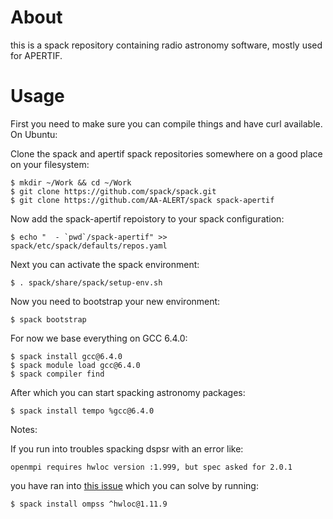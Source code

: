 # About

this is a spack repository containing radio astronomy software, mostly used for APERTIF.

# Usage

First you need to make sure you can compile things and have curl available.
On Ubuntu:

Clone the spack and apertif spack repositories somewhere on a good place on
your filesystem:

```
$ mkdir ~/Work && cd ~/Work
$ git clone https://github.com/spack/spack.git
$ git clone https://github.com/AA-ALERT/spack spack-apertif
```

Now add the spack-apertif repoistory to your spack configuration:

```
$ echo "  - `pwd`/spack-apertif" >> spack/etc/spack/defaults/repos.yaml
```

Next you can activate the spack environment:

```
$ . spack/share/spack/setup-env.sh
```

Now you need to bootstrap your new environment:

```
$ spack bootstrap
```

For now we base everything on GCC 6.4.0:
```
$ spack install gcc@6.4.0
$ spack module load gcc@6.4.0
$ spack compiler find
```


After which you can start spacking astronomy packages:

```
$ spack install tempo %gcc@6.4.0
```

Notes:

If you run into troubles spacking dspsr with an error like:
```
openmpi requires hwloc version :1.999, but spec asked for 2.0.1   
```

you have ran into [this issue](https://github.com/spack/spack/issues/7938)
which you can solve by running:
```
$ spack install ompss ^hwloc@1.11.9
```

